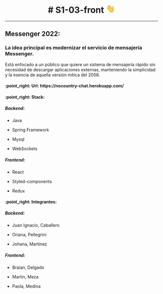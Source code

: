 <h1 align="center"># S1-03-front  <img  src="https://raw.githubusercontent.com/ABSphreak/ABSphreak/master/gifs/Hi.gif" width="30px"></h1>

***
## Messenger 2022:
### La idea principal es modernizar el servicio de mensajería Messenger.
Está enfocado a un público que quiere un sistema de mensajería  rápido sin necesidad de descargar aplicaciones externas, manteniendo  la simplicidad y la esencia de aquella versión mítica del 2008.


<h4>:point_right: Url: https://nocountry-chat.herokuapp.com/ </h4>


<h4>:point_right: Stack: </h4>
<h5>Backend:</h5>
<ul><li> Java</li></ul>
<ul><li> Spring Framework</li></ul>
<ul><li> Mysql </li></ul>
<ul><li> WebSockets  </li></ul>

<h5> Frontend:</h5>
<ul><li>  React</li></ul>
<ul><li> Styled-components</li></ul>
<ul><li> Redux </li></ul>

<h4> :point_right: Integrantes: </h4>
<h5>Backend:</h5>
<ul><li> Juan Ignacio, Caballero</li></ul>
<ul><li> Oriana, Pellegrini</li></ul>
<ul><li>Johana, Martinez </li></ul>

<h5>Frontend:</h5>
<ul><li> Braian, Delgado</li></ul>
<ul><li> Martin, Meza</li></ul>
<ul><li> Paola, Medina</li></ul>



